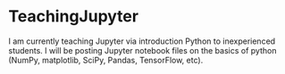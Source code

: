# TeachingJupyter
I am currently teaching Jupyter via introduction Python to inexperienced students. I will be posting Jupyter notebook files on the basics of python (NumPy, matplotlib, SciPy, Pandas, TensorFlow, etc). 
